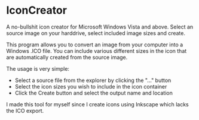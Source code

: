 # IconCreator
A no-bullshit icon creator for Microsoft Windows Vista and above. Select an source image on your harddrive, select included image sizes and create.

This program allows you to convert an image from your computer into a Windows .ICO file.
You can include various different sizes in the icon that are automatically created from
the source image.

The usage is very simple:

* Select a source file from the explorer by clicking the "..." button
* Select the icon sizes you wish to include in the icon container
* Click the Create button and select the output name and location

I made this tool for myself since I create icons using Inkscape which lacks the ICO export.
